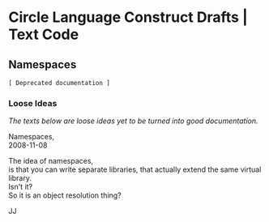 ﻿Circle Language Construct Drafts | Text Code
============================================

Namespaces
----------

`[ Deprecated documentation ]`

### Loose Ideas

*The texts below are loose ideas yet to be turned into good documentation.*


Namespaces,  
2008-11-08

The idea of namespaces,  
is that you can write separate libraries, that actually extend the same virtual library.  
Isn't it?  
So it is an object resolution thing?

JJ

